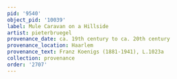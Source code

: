```yaml
---
pid: '9540'
object_pid: '10039'
label: Mule Caravan on a Hillside
artist: pieterbruegel
provenance_date: ca. 19th century to ca. 20th century
provenance_location: Haarlem
provenance_text: Franz Koenigs (1881-1941), L.1023a
collection: provenance
order: '2707'
---
```


